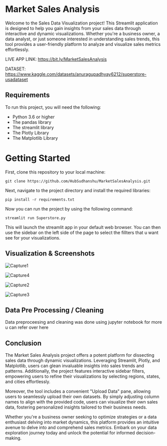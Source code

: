 # Market Sales Analysis
Welcome to the Sales Data Visualization project! This Streamlit application is designed to help you gain insights from your sales data through interactive and dynamic visualizations. Whether you're a business owner, a data analyst, or just someone interested in understanding sales trends, this tool provides a user-friendly platform to analyze and visualize sales metrics effortlessly.

LIVE APP LINK: https://bit.ly/MarketSalesAnalysis

DATASET: https://www.kaggle.com/datasets/anuragupadhyay6212/superstore-usadataset

## Requirements

To run this project, you will need the following:
- Python 3.6 or higher
- The pandas library
- The streamlit library
- The Plotly Library
- The Matplotlib Library

# Getting Started

First, clone this repository to your local machine:

    git clone https://github.com/HubSudhanshu/MarketSalesAnalysis.git

Next, navigate to the project directory and install the required libraries:

    pip install -r requirements.txt

Now you can run the project by using the following command:

    streamlit run Superstore.py

This will launch the streamlit app in your default web browser. You can then use the sidebar on the left side of the page to select the fillters that u want see for your visualizations.

## Visualization & Screenshots


![Capture1](https://github.com/HubSudhanshu/MarketSalesAnalysis/assets/140691182/13755640-16e4-4694-8548-ed48afc05052)

![Capture4](https://github.com/HubSudhanshu/MarketSalesAnalysis/assets/140691182/88a9fa60-ffe0-4a3f-91f7-3481145f1d7b)

![Capture2](https://github.com/HubSudhanshu/MarketSalesAnalysis/assets/140691182/99e862b1-9529-417f-99e6-c95b0ec72d2c)


![Capture3](https://github.com/HubSudhanshu/MarketSalesAnalysis/assets/140691182/d040d6d1-ee23-4a5b-a1a2-2a7e120c7f9a)

## Data Pre Processing / Cleaning 

Data preproceesing and cleaning was done using jupyter notebook for more u can refer over here 

## Conclusion

The Market Sales Analysis project offers a potent platform for dissecting sales data through dynamic visualizations. Leveraging Streamlit, Plotly, and Matplotlib, users can glean invaluable insights into sales trends and patterns. Additionally, the project features interactive sidebar filters, empowering users to refine their visualizations by selecting regions, states, and cities effortlessly.

Moreover, the tool includes a convenient "Upload Data" pane, allowing users to seamlessly upload their own datasets. By simply adjusting column names to align with the provided code, users can visualize their own sales data, fostering personalized insights tailored to their business needs.

Whether you're a business owner seeking to optimize strategies or a data enthusiast delving into market dynamics, this platform provides an intuitive avenue to delve into and comprehend sales metrics. Embark on your data exploration journey today and unlock the potential for informed decision-making.


